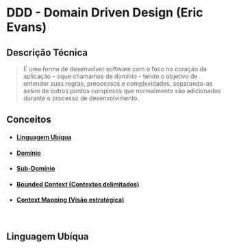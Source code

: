 # DDD - Domain Driven Design (Eric Evans)

## Descrição Técnica 

> É uma forma de desenvolver software com o foco no coração da aplicação - oque chamamos de 
> domínio - tendo o objetivo de entender suas regras, preocessos e complexidades, 
> separando-as assim de outros pontos complexos que normalmente são adicionados durante 
> o processo de desenvolvimento.

## Conceitos 

- #### [Linguagem Ubíqua](#linguagem-ubiqua) 
- #### [Domínio](#linguagem-ubíqua)
- #### [Sub-Domínio](#linguagem-ubíqua)  
- #### [Bounded Context (Contextos delimitados)](#linguagem-ubíqua)  
- #### [Context Mapping (Visão estratégica)](#linguagem-ubíqua)

<br>

## Linguagem Ubíqua [](#linguagem-ubiqua)